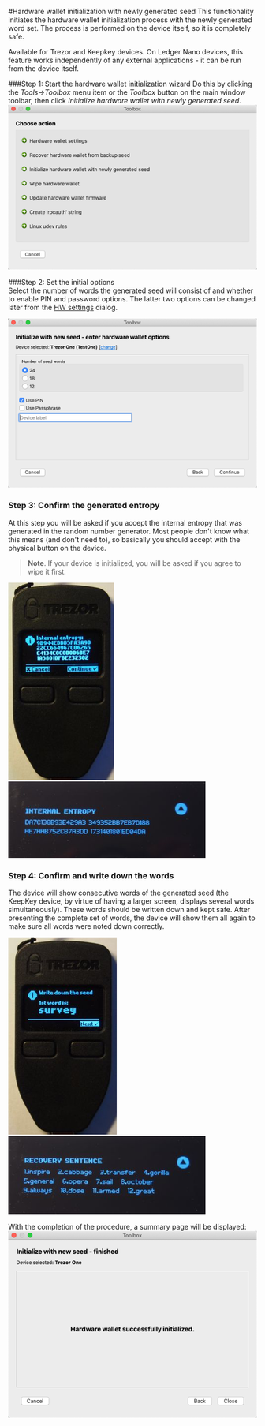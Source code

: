#Hardware wallet initialization with newly generated seed
This functionality initiates the hardware wallet initialization process with the newly generated word set. The process is performed on the device itself, so it is completely safe.

Available for Trezor and Keepkey devices. On Ledger Nano devices, this feature works independently of any external applications - it can be run from the device itself.

###Step 1: Start the hardware wallet initialization wizard
Do this by clicking the *Tools->Toolbox* menu item or the *Toolbox* button on the main window toolbar, then click *Initialize hardware wallet with newly generated seed*.  
![Hardware wallet setup window](img/toolbox-home.png)

###Step 2: Set the initial options  
Select the number of words the generated seed will consist of and whether to enable PIN and password options. The latter two options can be changed later from the [HW settings](other-features.md#changing-the-hardware-wallets-settings) dialog.

![Number of words](img/hw-initialization-options.png)

### Step 3: Confirm the generated entropy
At this step you will be asked if you accept the internal entropy that was generated in the random number generator. Most people don't know what this means (and don't need to), so basically you should accept with the physical button on the device.

> **Note**. If your device is initialized, you will be asked if you agree to wipe it first.

![Trezor entropy](img/trezor-entropy.jpg)
![KeepKey entropy](img/keepkey-entropy.jpg)

### Step 4: Confirm and write down the words
The device will show consecutive words of the generated seed (the KeepKey device, by virtue of having a larger screen, displays several words simultaneously). These words should be written down and kept safe. After presenting the complete set of words, the device will show them all again to make sure all words were noted down correctly. 

![Trezor initialization - word](img/trezor-init-word.jpg)
![KeepKey initialization - word](img/keepkey-init-word.jpg)  

With the completion of the procedure, a summary page will be displayed:
![HW initialization - success](img/hw-initialization-success.png)